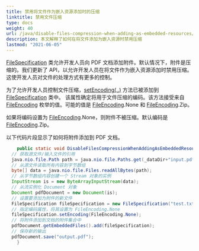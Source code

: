 ```yaml
---
title: 禁用将文件作为嵌入资源添加时的压缩
linktitle: 禁用文件压缩
type: docs
weight: 40
url: /java/disable-files-compression-when-adding-as-embedded-resources/
description: 本文解释了如何在将文件添加为嵌入资源时禁用压缩
lastmod: "2021-06-05"
---
```


[FileSpecification](https://reference.aspose.com/pdf/java/com.aspose.pdf/FileSpecification) 类允许开发人员向 PDF 文档添加附件。默认情况下，附件是压缩的。我们更新了 API，以允许开发人员在将文件作为嵌入资源添加时禁用压缩。这使开发人员对文件的处理方式有更多的控制。

为了允许开发人员控制文件压缩，[setEncoding(..)](https://reference.aspose.com/pdf/java/com.aspose.pdf/FileSpecification#setEncoding-int-) 方法已被添加到 [FileSpecification](https://reference.aspose.com/pdf/java/com.aspose.pdf/FileSpecification) 类中。
 该属性确定将用于文件压缩的编码。该方法接受来自 [FileEncoding](https://reference.aspose.com/pdf/java/com.aspose.pdf/FileEncoding) 枚举的值。可能的值是 [FileEncoding](https://reference.aspose.com/pdf/java/com.aspose.pdf/FileEncoding).None 和 [FileEncoding](https://reference.aspose.com/pdf/java/com.aspose.pdf/FileEncoding).Zip。

如果将编码设置为 [FileEncoding](https://reference.aspose.com/pdf/java/com.aspose.pdf/FileEncoding).None，则附件不被压缩。默认编码是 [FileEncoding](https://reference.aspose.com/pdf/java/com.aspose.pdf/FileEncoding).Zip。

以下代码片段显示了如何将附件添加到 PDF 文档。

```java
    public static void DisableFilesCompressionWhenAddingAsEmbeddedResources() throws IOException{
  // 获取源文件/输入文件的引用
  java.nio.file.Path path = java.nio.file.Paths.get(_dataDir+"input.pdf");
  // 从源文件读取所有内容到字节数组
  byte[] data = java.nio.file.Files.readAllBytes(path);
  // 从字节数组内容创建一个 Stream 对象的实例
  InputStream is = new ByteArrayInputStream(data);
  // 从流实例化 Document 对象
  Document pdfDocument = new Document(is);
  // 设置要添加为附件的新文件
  FileSpecification fileSpecification = new FileSpecification("test.txt", "示例文本文件");
  // 指定编码属性，将其设置为 FileEncoding.None
  fileSpecification.setEncoding(FileEncoding.None);
  // 将附件添加到文档的附件集合中
  pdfDocument.getEmbeddedFiles().add(fileSpecification);
  // 保存新的输出
  pdfDocument.save("output.pdf");
    }
```